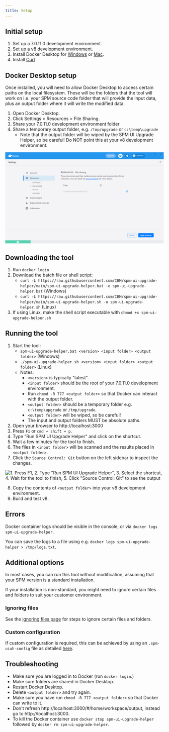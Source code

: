 ```yaml
---
title: Setup
---
```


## Initial setup

1. Set up a 7.0.11.0 development environment.
2. Set up a v8 development environment.
3. Install Docker Desktop for [Windows](https://docs.docker.com/docker-for-windows/install/) or [Mac](https://docs.docker.com/docker-for-mac/install/).
4. Install [Curl](https://curl.se/download.html)

## Docker Desktop setup

Once installed, you will need to allow Docker Desktop to access certain paths on the local filesystem. These will be the folders that the tool will work on i.e. your SPM source code folder that will provide the input data, plus an output folder where it will write the modified data.

1. Open Docker Desktop.
2. Click Settings > Resources > File Sharing.
3. Share your 7.0.11.0 development environment folder
4. Share a temporary output folder, e.g. `/tmp/upgrade` or `c:\temp\upgrade`
    - Note that the output folder will be wiped by the SPM UI Upgrade Helper, so be careful! Do NOT point this at your v8 development environment.

![1. Open Docker Desktop, 2. Click the Settings button then Resources then File Sharing, 3. Add the folder you want to share with the Docker container](../../images/docker-volume-sharing.png "Docker volume sharing screenshot")

## Downloading the tool

1. Run `docker login`
2. Download the batch file or shell script:
    - `curl -L https://raw.githubusercontent.com/IBM/spm-ui-upgrade-helper/main/spm-ui-upgrade-helper.bat -o spm-ui-upgrade-helper.bat` (Windows)
    - `curl -L https://raw.githubusercontent.com/IBM/spm-ui-upgrade-helper/main/spm-ui-upgrade-helper.sh -o spm-ui-upgrade-helper.sh` (Linux)
3. If using Linux, make the shell script executable with `chmod +x spm-ui-upgrade-helper.sh`

## Running the tool

1. Start the tool:
    - `spm-ui-upgrade-helper.bat <version> <input folder> <output folder>` (Windows)
    - `./spm-ui-upgrade-helper.sh <version> <input folder> <output folder>` (Linux)
    - Notes:
        - `<version>` is typically "latest".
        - `<input folder>` should be the root of your 7.0.11.0 development environment.
        - Run `chmod -R 777 <output folder>` so that Docker can interact with the output folder.
        - `<output folder>` should be a temporary folder e.g. `c:\temp\upgrade` or `/tmp/upgrade`.
        - `<output folder>` will be wiped, so be careful!
        - The input and output folders MUST be absolute paths.
2. Open your browser to http://localhost:3000
3. Press `F1` or `cmd + shift + p`.
4. Type "Run SPM UI Upgrade Helper" and click on the shortcut.
5. Wait a few minutes for the tool to finish.
8. The files in `<input folder>` will be scanned and the results placed in `<output folder>`.
7.  Click the `Source Control: Git` button on the left sidebar to inspect the changes.

![1. Press F1, 2. Type "Run SPM UI Upgrade Helper", 3. Select the shortcut, 4. Wait for the tool to finish, 5. Click "Source Control: Git" to see the output](../../images/upgrade-helper.gif "Running the UI Upgrade Helper tool")

8. Copy the contents of `<output folder>` into your v8 development environment.
9. Build and test v8.

## Errors

Docker container logs should be visible in the console, or via `docker logs spm-ui-upgrade-helper`.

You can save the logs to a file using e.g. `docker logs spm-ui-upgrade-helper > /tmp/logs.txt`.

## Additional options

In most cases, you can run this tool without modification, assuming that your SPM version is a standard installation.

If your installation is non-standard, you might need to ignore certain files and folders to suit your customer environment.

### Ignoring files

See the [ignoring files page](customer_ignores) for steps to ignore certain files and folders.

### Custom configuration

If custom configuration is required, this can be achieved by using an `.spm-uiuh-config` file as detailed [here](customer_configuration).

## Troubleshooting

- Make sure you are logged in to Docker (run `docker login`.)
- Make sure folders are shared in Docker Desktop.
- Restart Docker Desktop.
- Delete `<output folder>` and try again.
- Make sure you have run `chmod -R 777 <output folder>` so that Docker can write to it.
- Don't refresh http://localhost:3000/#/home/workspace/output, instead go to http://localhost:3000.
- To kill the Docker container use `docker stop spm-ui-upgrade-helper` followed by `docker rm spm-ui-upgrade-helper`.
